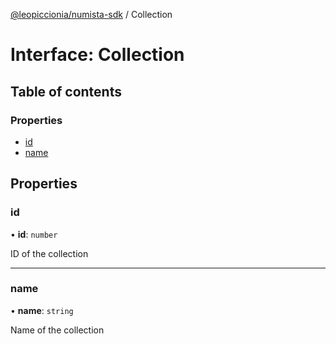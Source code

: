 [@leopiccionia/numista-sdk](../README.md) / Collection

# Interface: Collection

## Table of contents

### Properties

- [id](Collection.md#id)
- [name](Collection.md#name)

## Properties

### id

• **id**: `number`

ID of the collection

___

### name

• **name**: `string`

Name of the collection
